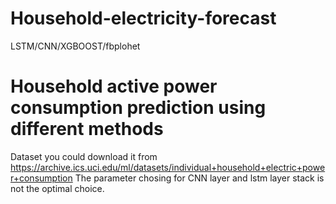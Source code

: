 # Household-electricity-forecast
LSTM/CNN/XGBOOST/fbplohet
# Household active power consumption prediction using different methods
Dataset you could download it from https://archive.ics.uci.edu/ml/datasets/individual+household+electric+power+consumption
The parameter chosing for CNN layer and lstm layer stack is not the optimal choice.
